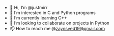 - 👋 Hi, I’m @justmirr
- 👀 I’m interested in C and Python programs
- 🌱 I’m currently learning C++
- 💞️ I’m looking to collaborate on projects in Python
- 📫 How to reach me @zaynsyed19@gmail.com 

<!---
justmirr/justmirr is a ✨ special ✨ repository because its `README.md` (this file) appears on your GitHub profile.
You can click the Preview link to take a look at your changes.
--->
